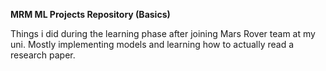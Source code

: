 ****MRM ML Projects Repository (Basics)****

Things i did during the learning phase after joining Mars Rover team at my uni. Mostly implementing models and learning how to actually read a research paper.
